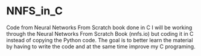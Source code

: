 # NNFS_in_C
Code from Neural Networks From Scratch book done in C
I will be working through the Neural Networks From Scratch Book (nnfs.io) but coding it in C instead of copying the Python code.
The goal is to better learn the material by having to write the code and at the same time improve my C programing.

